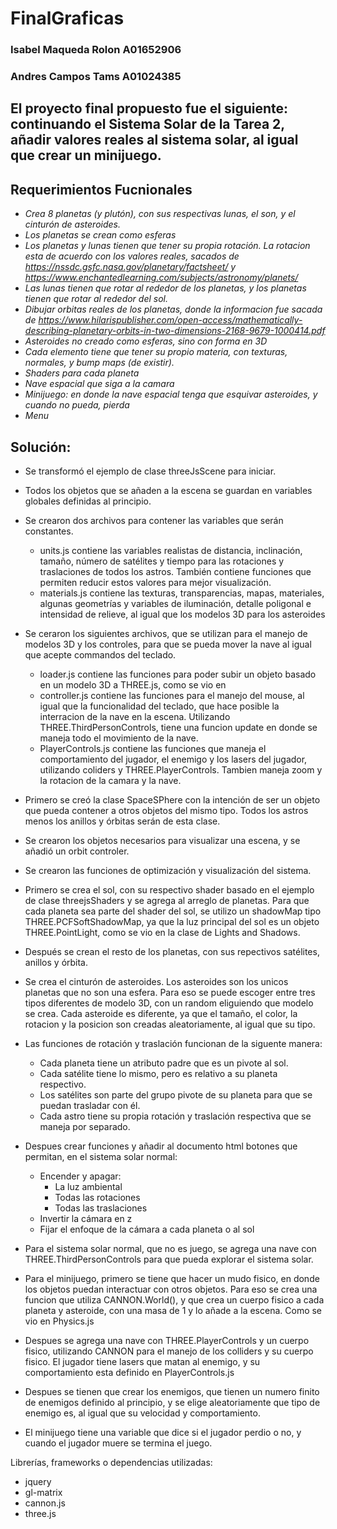 # FinalGraficas

### Isabel Maqueda Rolon A01652906
### Andres Campos Tams A01024385

## El proyecto final propuesto fue el siguiente: continuando el Sistema Solar de la Tarea 2, añadir valores reales al sistema solar, al igual que crear un minijuego. 

## Requerimientos Fucnionales
* *Crea 8 planetas (y plutón), con sus respectivas lunas, el son, y el cinturón de asteroides.*
* *Los planetas se crean como esferas*
* *Los planetas y lunas tienen que tener su propia rotación. La rotacion esta de acuerdo con los valores reales, sacados de https://nssdc.gsfc.nasa.gov/planetary/factsheet/ y https://www.enchantedlearning.com/subjects/astronomy/planets/* 
* *Las lunas tienen que rotar al rededor de los planetas, y los planetas tienen que rotar al rededor del sol.*
* *Dibujar orbitas reales de los planetas, donde la informacion fue sacada de https://www.hilarispublisher.com/open-access/mathematically-describing-planetary-orbits-in-two-dimensions-2168-9679-1000414.pdf*
* *Asteroides no creado como esferas, sino con forma en 3D*
* *Cada elemento tiene que tener su propio materia, con texturas, normales, y bump maps (de existir).*
* *Shaders para cada planeta*
* *Nave espacial que siga a la camara*
* *Minijuego: en donde la nave espacial tenga que esquivar asteroides, y cuando no pueda, pierda*
* *Menu*



## Solución:

* Se transformó el ejemplo de clase threeJsScene para iniciar.

* Todos los objetos que se añaden a la escena se guardan en variables globales definidas al principio. 

* Se crearon dos archivos para contener las variables que serán constantes.
    * units.js contiene las variables realistas de distancia, inclinación, tamaño, número de satélites y tiempo para las rotaciones y traslaciones de todos los astros. También contiene funciones que permiten reducir estos valores para mejor visualización.
    * materials.js contiene las texturas, transparencias, mapas, materiales, algunas geometrías y variables de iluminación, detalle poligonal e intensidad de relieve, al igual que los modelos 3D para los asteroides

* Se ceraron los siguientes archivos, que se utilizan para el manejo de modelos 3D y los controles, para que se pueda mover la nave al igual que acepte commandos del teclado.
    * loader.js contiene las funciones para poder subir un objeto basado en un modelo 3D a THREE.js, como se vio en 
    * controller.js contiene las funciones para el manejo del mouse, al igual que la funcionalidad del teclado, que hace posible la interracion de la nave en la escena. Utilizando THREE.ThirdPersonControls, tiene una funcion update en donde se maneja todo el movimiento de la nave. 
    * PlayerControls.js contiene las funciones que maneja el comportamiento  del jugador, el enemigo  y los lasers del jugador, utilizando coliders y THREE.PlayerControls. Tambien maneja zoom y la rotacion  de la camara y la nave. 


* Primero se creó la clase SpaceSPhere con la intención de ser un objeto que pueda contener a otros objetos del mismo tipo.
Todos los astros menos los anillos y órbitas serán de esta clase.

* Se crearon los objetos necesarios para visualizar una escena, y se añadió un orbit controler.

* Se crearon las funciones de optimización y visualización del sistema.

* Primero se crea el sol, con su respectivo shader basado en el ejemplo de clase threejsShaders y se agrega al arreglo de planetas. Para que cada planeta sea parte del shader del sol, se utilizo un shadowMap tipo THREE.PCFSoftShadowMap, ya que la luz principal del sol es un objeto THREE.PointLight, como se vio en la clase de Lights and Shadows. 
* Después se crean el resto de los planetas, con sus repectivos satélites, anillos y órbita.
* Se crea el cinturón de asteroides. Los asteroides son los unicos planetas que no son una esfera. Para eso se puede escoger entre tres tipos diferentes de modelo 3D, con un random eliguiendo que modelo se crea. Cada asteroide es diferente, ya que el tamaño, el color, la rotacion y la posicion son creadas aleatoriamente, al igual que su tipo. 

* Las funciones de rotación y traslación funcionan de la siguente manera:
    * Cada planeta tiene un atributo padre que es un pivote al sol.
    * Cada satélite tiene lo mismo, pero es relativo a su planeta respectivo.
    * Los satélites son parte del grupo pivote de su planeta para que se puedan trasladar con él.
    * Cada astro tiene su propia rotación y traslación respectiva que se maneja por separado.

* Despues crear funciones y añadir al documento html botones que permitan, en el sistema solar normal:
    * Encender y apagar:
        * La luz ambiental
        * Todas las rotaciones
        * Todas las traslaciones
    * Invertir la cámara en z
    * Fijar el enfoque de la cámara a cada planeta o al sol

* Para el sistema solar normal, que no es juego, se agrega una nave con THREE.ThirdPersonControls para que pueda explorar el sistema solar.

* Para el minijuego, primero se tiene que hacer un mudo fisico, en donde los objetos puedan interactuar con otros objetos. Para eso se crea una funcion que utiliza CANNON.World(), y que crea un cuerpo fisico a cada planeta y asteroide, con una masa de 1 y lo añade a la escena.  Como se vio en Physics.js

* Despues se agrega una nave con THREE.PlayerControls y un cuerpo fisico, utilizando CANNON para el manejo de los colliders y su cuerpo fisico. El jugador tiene lasers que matan al enemigo, y su comportamiento esta definido en PlayerControls.js 

* Despues se tienen que crear los enemigos, que tienen un numero finito de enemigos definido al principio, y se elige aleatoriamente que tipo de enemigo es, al igual que su velocidad y comportamiento.

* El minijuego tiene una variable que dice si el jugador perdio o no, y cuando el jugador muere se termina el juego.


Librerías, frameworks o dependencias utilizadas:

* jquery
* gl-matrix
* cannon.js 
* three.js

